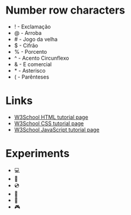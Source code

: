 # Number row characters
* ! - Exclamação
* @ - Arroba
* \# - Jogo da velha
* $ - Cifrão
* % - Porcento
* ^ - Acento Circunflexo
* & - E comercial
* \* - Asterisco
* ( - Parênteses
# Links
* [W3School HTML tutorial page](https://www.w3schools.com/html/default.asp)
* [W3School CSS tutorial page](https://www.w3schools.com/css/default.asp)
* [W3School JavaScript tutorial page](https://www.w3schools.com/js/default.asp)
# Experiments
- 💻
- 💾
- 💿
- 📧
- 📂
- 🎮
